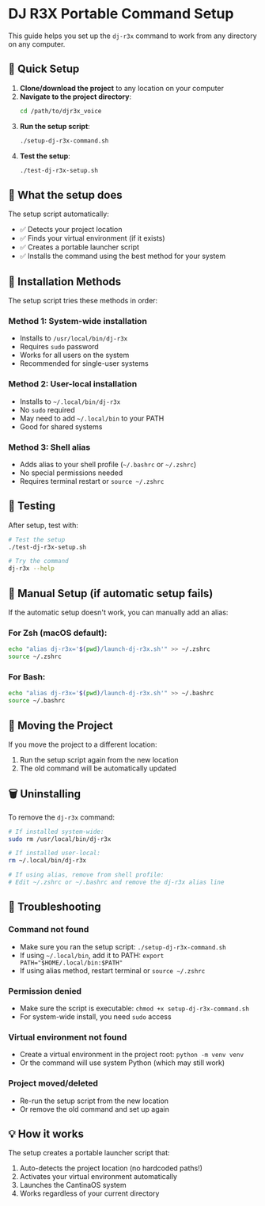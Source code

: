 # DJ R3X Portable Command Setup

This guide helps you set up the `dj-r3x` command to work from any directory on any computer.

## 🚀 Quick Setup

1. **Clone/download the project** to any location on your computer
2. **Navigate to the project directory**:
   ```bash
   cd /path/to/djr3x_voice
   ```
3. **Run the setup script**:
   ```bash
   ./setup-dj-r3x-command.sh
   ```
4. **Test the setup**:
   ```bash
   ./test-dj-r3x-setup.sh
   ```

## 🎯 What the setup does

The setup script automatically:
- ✅ Detects your project location
- ✅ Finds your virtual environment (if it exists)
- ✅ Creates a portable launcher script
- ✅ Installs the command using the best method for your system

## 📍 Installation Methods

The setup script tries these methods in order:

### Method 1: System-wide installation
- Installs to `/usr/local/bin/dj-r3x`
- Requires `sudo` password
- Works for all users on the system
- Recommended for single-user systems

### Method 2: User-local installation
- Installs to `~/.local/bin/dj-r3x`
- No `sudo` required
- May need to add `~/.local/bin` to your PATH
- Good for shared systems

### Method 3: Shell alias
- Adds alias to your shell profile (`~/.bashrc` or `~/.zshrc`)
- No special permissions needed
- Requires terminal restart or `source ~/.zshrc`

## 🧪 Testing

After setup, test with:
```bash
# Test the setup
./test-dj-r3x-setup.sh

# Try the command
dj-r3x --help
```

## 🔧 Manual Setup (if automatic setup fails)

If the automatic setup doesn't work, you can manually add an alias:

### For Zsh (macOS default):
```bash
echo "alias dj-r3x='$(pwd)/launch-dj-r3x.sh'" >> ~/.zshrc
source ~/.zshrc
```

### For Bash:
```bash
echo "alias dj-r3x='$(pwd)/launch-dj-r3x.sh'" >> ~/.bashrc
source ~/.bashrc
```

## 🚚 Moving the Project

If you move the project to a different location:
1. Run the setup script again from the new location
2. The old command will be automatically updated

## 🗑️ Uninstalling

To remove the `dj-r3x` command:
```bash
# If installed system-wide:
sudo rm /usr/local/bin/dj-r3x

# If installed user-local:
rm ~/.local/bin/dj-r3x

# If using alias, remove from shell profile:
# Edit ~/.zshrc or ~/.bashrc and remove the dj-r3x alias line
```

## 🐛 Troubleshooting

### Command not found
- Make sure you ran the setup script: `./setup-dj-r3x-command.sh`
- If using `~/.local/bin`, add it to PATH: `export PATH="$HOME/.local/bin:$PATH"`
- If using alias method, restart terminal or `source ~/.zshrc`

### Permission denied
- Make sure the script is executable: `chmod +x setup-dj-r3x-command.sh`
- For system-wide install, you need `sudo` access

### Virtual environment not found
- Create a virtual environment in the project root: `python -m venv venv`
- Or the command will use system Python (which may still work)

### Project moved/deleted
- Re-run the setup script from the new location
- Or remove the old command and set up again

## 💡 How it works

The setup creates a portable launcher script that:
1. Auto-detects the project location (no hardcoded paths!)
2. Activates your virtual environment automatically
3. Launches the CantinaOS system
4. Works regardless of your current directory 